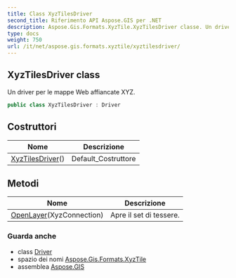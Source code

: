 ```yaml
---
title: Class XyzTilesDriver
second_title: Riferimento API Aspose.GIS per .NET
description: Aspose.Gis.Formats.XyzTile.XyzTilesDriver classe. Un driver per le mappe Web affiancate XYZ.
type: docs
weight: 750
url: /it/net/aspose.gis.formats.xyztile/xyztilesdriver/
---
```

## XyzTilesDriver class

Un driver per le mappe Web affiancate XYZ.

```csharp
public class XyzTilesDriver : Driver
```

## Costruttori

| Nome | Descrizione |
| --- | --- |
| [XyzTilesDriver](xyztilesdriver/)() | Default_Costruttore |

## Metodi

| Nome | Descrizione |
| --- | --- |
| [OpenLayer](../../aspose.gis.formats.xyztile/xyztilesdriver/openlayer/)(XyzConnection) | Apre il set di tessere. |

### Guarda anche

* class [Driver](../../aspose.gis/driver/)
* spazio dei nomi [Aspose.Gis.Formats.XyzTile](../../aspose.gis.formats.xyztile/)
* assemblea [Aspose.GIS](../../)


